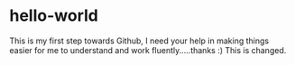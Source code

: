 # hello-world
This is my first step towards Github, I need your help in making things easier for me to understand and work fluently.....thanks :)
This is changed.

